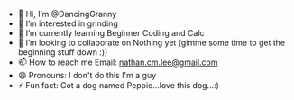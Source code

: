 - 👋 Hi, I’m @DancingGranny
- 👀 I’m interested in grinding
- 🌱 I’m currently learning Beginner Coding and Calc 
- 💞️ I’m looking to collaborate on Nothing yet (gimme some time to get the beginning stuff down :))
- 📫 How to reach me Email: nathan.cm.lee@gmail.com
- 😄 Pronouns: I don't do this I'm a guy
- ⚡ Fun fact: Got a dog named Peppie...love this dog...:)

<!---
DancingGranny/DancingGranny is a ✨ special ✨ repository because its `README.md` (this file) appears on your GitHub profile.
You can click the Preview link to take a look at your changes.
--->
